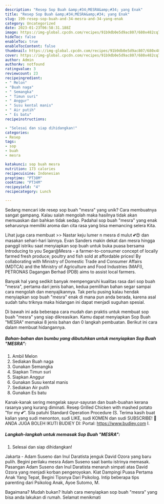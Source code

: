 ```yaml
---
description: "Resep Sop Buah &amp;#34;MESRA&amp;#34; yang Enak"
title: "Resep Sop Buah &amp;#34;MESRA&amp;#34; yang Enak"
slug: 199-resep-sop-buah-and-34-mesra-and-34-yang-enak
category: Uncategorized
date: 2023-01-23T06:58:31.188Z
image: https://img-global.cpcdn.com/recipes/91b9db0e5d9ac807/680x482cq70/sop-buah-mesra-foto-resep-utama.jpg
hideToc: false
enableToc: true
enableTocContent: false
thumbnail: https://img-global.cpcdn.com/recipes/91b9db0e5d9ac807/680x482cq70/sop-buah-mesra-foto-resep-utama.jpg
cover: https://img-global.cpcdn.com/recipes/91b9db0e5d9ac807/680x482cq70/sop-buah-mesra-foto-resep-utama.jpg
author: Admin
authorAv: notfound
ratingvalue: 3
reviewcount: 23
recipeingredient:
- " Melon"
- "Buah naga"
- " Semangka"
- " Timun suri"
- " Anggur"
- " Susu kental manis"
- " Air putih"
- " Es batu"
recipeinstructions:

- "Selesai dan siap dihidangkan!"
categories:
- Resep
tags:
- sop
- buah
- mesra

katakunci: sop buah mesra 
nutrition: 173 calories
recipecuisine: Indonesian
preptime: "PT38M"
cooktime: "PT34M"
recipeyield: "4"
recipecategory: Lunch

---
```





Sedang mencari ide resep sop buah &#34;mesra&#34; yang unik? Cara membuatnya sangat gampang. Kalau salah mengolah maka hasilnya tidak akan memuaskan dan bahkan tidak sedap. Padahal sop buah &#34;mesra&#34; yang enak seharusnya memiliki aroma dan cita rasa yang bisa memancing selera Kita.





Lihat juga cara membuat &gt;&gt; Nastar keju lumer n mesra d mulut 💕😍 dan masakan sehari-hari lainnya. Evan Sanders makin dekat dan mesra hingga panggil istriku saat menyiapkan sop buah untuk buka puasa bersama Introducing to you Segar@Mesra - a farmer-to-consumer concept of locally farmed fresh produce; poultry and fish sold at affordable prices! By collaborating with Ministry of Domestic Trade and Consumer Affairs (MDTCA) and the Ministry of Agriculture and Food Industries (MAFI), PETRONAS Dagangan Berhad (PDB) aims to assist local farmers.

Banyak hal yang sedikit banyak mempengaruhi kualitas rasa dari sop buah &#34;mesra&#34;, pertama dari jenis bahan, kedua pemilihan bahan segar sampai cara mengolah dan menyajikannya. Tak perlu pusing kalau hendak menyiapkan sop buah &#34;mesra&#34; enak di mana pun anda berada, karena asal sudah tahu triknya maka hidangan ini dapat menjadi suguhan spesial.






Di bawah ini ada beberapa cara mudah dan praktis untuk membuat sop buah &#34;mesra&#34; yang siap dikreasikan. Kamu dapat menyiapkan Sop Buah &#34;MESRA&#34; memakai 8 jenis bahan dan 0 langkah pembuatan. Berikut ini cara dalam membuat hidangannya.

<!--inarticleads1-->

##### Bahan-bahan dan bumbu yang dibutuhkan untuk menyiapkan Sop Buah &#34;MESRA&#34;:

1. Ambil  Melon
1. Sediakan Buah naga
1. Gunakan  Semangka
1. Siapkan  Timun suri
1. Siapkan  Anggur
1. Gunakan  Susu kental manis
1. Sediakan  Air putih
1. Gunakan  Es batu


Kanak-kanak sering mengelak sayur-sayuran dan buah-buahan kerana rasanya yang kurang diminati. Resep Grilled Chicken with mashed potato &#34;for my 💕&#34;. Sila patuhi Standard Operation Procedure (S. Terima kasih buat kalian yang sudi menonton, sudi LIKE, sudi KOMEN dan sudi SUBSCRIBE! 💯 ANDA JUGA BOLEH IKUTI BUDIEY DI: Portal: https://www.budiey.com I. 

<!--inarticleads2-->

##### Langkah-langkah untuk memasak Sop Buah &#34;MESRA&#34;:


1. Selesai dan siap dihidangkan!

Jakarta - Adam Suseno dan Inul Daratista jenguk David Ozora yang baru pulih. Begini perilaku mesra Adam Suseno saat bantu istrinya memasak. Pasangan Adam Suseno dan Inul Daratista menaruh simpati atas David Ozora yang menjadi korban pengeroyokan. Kiat Dampingi Puasa Pertama Anak Yang Tepat, Begini Tipsnya Dari Psikolog. Intip beberapa tips parenting dari Psikolog Anak, Ayoe Sutomo, M. 

Bagaimana? Mudah bukan? Itulah cara menyiapkan sop buah &#34;mesra&#34; yang bisa anda lakukan di rumah. Selamat menikmati
